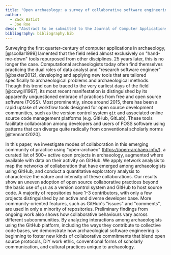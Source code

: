 ```yaml
---
title: "Open archaeology: a survey of collaborative software engineering in archaeological research"
author:
  - Zack Batist
  - Joe Roe
desc: "Abstract to be submitted to the Journal of Computer Applications in Archaeology, special collection on 50 years of computational archaeology. See https://journal.caa-international.org/about/special-collections and https://github.com/zackbatist/openarchaeo-collaboration."
bibliography: bibliography.bib
---
```


Surveying the first quarter-century of computer applications in archaeology, [@scollar1999] lamented that the field relied almost exclusively on "hand-me-down" tools repurposed from other disciplines.
25 years later, this is no longer the case.
Computational archaeologists today often find themselves practicing the dual roles of data analyst and "research software engineer" [@baxter2012], developing and applying new tools that are tailored specifically to archaeological problems and archaeological methods.
Though this trend can be traced to the very earliest days of the field [@cowgill1967], its most recent manifestation is distinguished by its apparently unquestioned embrace of practices from free and open source software (FOSS).
Most prominently, since around 2015, there has been a rapid uptake of workflow tools designed for open source development communities, such as the version control system `git` and associated online source code management platforms (e.g. GitHub, GitLab).
These tools facilitate collaboration among developers and users of FOSS software using patterns that can diverge quite radically from conventional scholarly norms [@tennant2020].

In this paper, we investigate modes of collaboration in this emerging community of practice using "open-archaeo" (https://open-archaeo.info/), a curated list of 500+ active open projects in archaeology, augmented where available with data on their activity on GitHub.
We apply network analysis to map the networks of collaboration that have emerged among archaeologists using GitHub, and conduct a quantitative exploratory analysis to characterize the nature and intensity of these collaborations.
Our results show an uneven adoption of open source collaborative practices beyond the basic use of `git` as a version control system and GitHub to host source code.
A majority of repositories have 1–3 contributors, with only a few projects distinguished by an active and diverse developer base.
More community-oriented features, such as GitHub's "issues" and "comments", are used in only a minority of repositories.
Preliminary findings from ongoing work also shows how collaborative behaviours vary across different subcommunities.
By analyzing interactions among archaeologists using the GitHub platform, including the ways they contribute to collective code bases, we demonstrate how archaeological software engineering is beginning to foster new kinds of collaborative commitments that blend open source protocols, DIY work ethic, conventional forms of scholarly communication, and cultural practices unique to archaeology.
